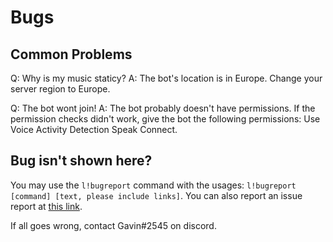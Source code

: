 # Bugs

## Common Problems

Q: Why is my music staticy?
A: The bot's location is in Europe. Change your server region to Europe.

Q: The bot wont join!
A: The bot probably doesn't have permissions. If the permission checks didn't work, give the bot the following permissions:
Use Voice Activity Detection
Speak
Connect.

## Bug isn't shown here?

You may use the `l!bugreport` command with the usages: `l!bugreport [command] [text, please include links]`.
You can also report an issue report at [this link](https://github.com/Sxmurai/lavaboat/issues).

If all goes wrong, contact Gavin#2545 on discord.
